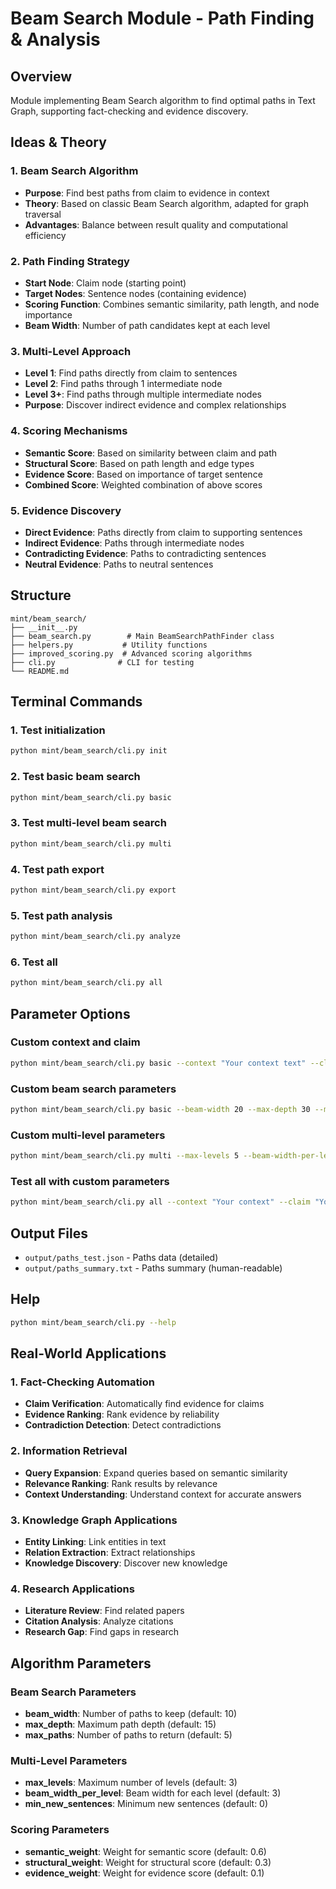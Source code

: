 # Beam Search Module - Path Finding & Analysis

## Overview
Module implementing Beam Search algorithm to find optimal paths in Text Graph, supporting fact-checking and evidence discovery.

## Ideas & Theory

### 1. Beam Search Algorithm
- **Purpose**: Find best paths from claim to evidence in context
- **Theory**: Based on classic Beam Search algorithm, adapted for graph traversal
- **Advantages**: Balance between result quality and computational efficiency

### 2. Path Finding Strategy
- **Start Node**: Claim node (starting point)
- **Target Nodes**: Sentence nodes (containing evidence)
- **Scoring Function**: Combines semantic similarity, path length, and node importance
- **Beam Width**: Number of path candidates kept at each level

### 3. Multi-Level Approach
- **Level 1**: Find paths directly from claim to sentences
- **Level 2**: Find paths through 1 intermediate node
- **Level 3+**: Find paths through multiple intermediate nodes
- **Purpose**: Discover indirect evidence and complex relationships

### 4. Scoring Mechanisms
- **Semantic Score**: Based on similarity between claim and path
- **Structural Score**: Based on path length and edge types
- **Evidence Score**: Based on importance of target sentence
- **Combined Score**: Weighted combination of above scores

### 5. Evidence Discovery
- **Direct Evidence**: Paths directly from claim to supporting sentences
- **Indirect Evidence**: Paths through intermediate nodes
- **Contradicting Evidence**: Paths to contradicting sentences
- **Neutral Evidence**: Paths to neutral sentences

## Structure
```
mint/beam_search/
├── __init__.py
├── beam_search.py        # Main BeamSearchPathFinder class
├── helpers.py           # Utility functions
├── improved_scoring.py  # Advanced scoring algorithms
├── cli.py              # CLI for testing
└── README.md
```

## Terminal Commands

### 1. Test initialization
```bash
python mint/beam_search/cli.py init
```

### 2. Test basic beam search
```bash
python mint/beam_search/cli.py basic
```

### 3. Test multi-level beam search
```bash
python mint/beam_search/cli.py multi
```

### 4. Test path export
```bash
python mint/beam_search/cli.py export
```

### 5. Test path analysis
```bash
python mint/beam_search/cli.py analyze
```

### 6. Test all
```bash
python mint/beam_search/cli.py all
```

## Parameter Options

### Custom context and claim
```bash
python mint/beam_search/cli.py basic --context "Your context text" --claim "Your claim text"
```

### Custom beam search parameters
```bash
python mint/beam_search/cli.py basic --beam-width 20 --max-depth 30 --max-paths 10
```

### Custom multi-level parameters
```bash
python mint/beam_search/cli.py multi --max-levels 5 --beam-width-per-level 5 --max-depth 25
```

### Test all with custom parameters
```bash
python mint/beam_search/cli.py all --context "Your context" --claim "Your claim" --beam-width 15 --max-depth 25 --max-paths 8
```

## Output Files
- `output/paths_test.json` - Paths data (detailed)
- `output/paths_summary.txt` - Paths summary (human-readable)

## Help
```bash
python mint/beam_search/cli.py --help
```

## Real-World Applications

### 1. Fact-Checking Automation
- **Claim Verification**: Automatically find evidence for claims
- **Evidence Ranking**: Rank evidence by reliability
- **Contradiction Detection**: Detect contradictions

### 2. Information Retrieval
- **Query Expansion**: Expand queries based on semantic similarity
- **Relevance Ranking**: Rank results by relevance
- **Context Understanding**: Understand context for accurate answers

### 3. Knowledge Graph Applications
- **Entity Linking**: Link entities in text
- **Relation Extraction**: Extract relationships
- **Knowledge Discovery**: Discover new knowledge

### 4. Research Applications
- **Literature Review**: Find related papers
- **Citation Analysis**: Analyze citations
- **Research Gap**: Find gaps in research

## Algorithm Parameters

### Beam Search Parameters
- **beam_width**: Number of paths to keep (default: 10)
- **max_depth**: Maximum path depth (default: 15)
- **max_paths**: Number of paths to return (default: 5)

### Multi-Level Parameters
- **max_levels**: Maximum number of levels (default: 3)
- **beam_width_per_level**: Beam width for each level (default: 3)
- **min_new_sentences**: Minimum new sentences (default: 0)

### Scoring Parameters
- **semantic_weight**: Weight for semantic score (default: 0.6)
- **structural_weight**: Weight for structural score (default: 0.3)
- **evidence_weight**: Weight for evidence score (default: 0.1) 